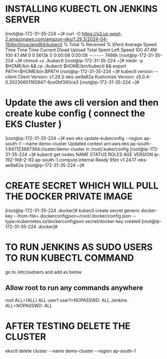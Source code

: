 
# INSTALLING KUBECTL ON JENKINS SERVER

[root@ip-172-31-35-224 ~]# curl -O https://s3.us-west-2.amazonaws.com/amazon-eks/1.29.3/2024-04-19/bin/linux/amd64/kubectl
  % Total    % Received % Xferd  Average Speed   Time    Time     Time  Current
                                 Dload  Upload   Total   Spent    Left  Speed
100 47.4M  100 47.4M    0     0  5613k      0  0:00:08  0:00:08 --:--:-- 7486k
[root@ip-172-31-35-224 ~]# chmod +x ./kubectl
[root@ip-172-31-35-224 ~]# mkdir -p $HOME/bin && cp ./kubectl $HOME/bin/kubectl && export PATH=$HOME/bin:$PATH
[root@ip-172-31-35-224 ~]# kubectl version --client
Client Version: v1.29.3-eks-ae9a62a
Kustomize Version: v5.0.4-0.20230601165947-6ce0bf390ce3
[root@ip-172-31-35-224 ~]#

# Update the aws cli version and then create kube config ( connect the EKS Cluster )

[root@ip-172-31-35-224 ~]# aws eks update-kubeconfig --region ap-south-1 --name demo-cluster
Updated context arn:aws:eks:ap-south-1:947123667364:cluster/demo-cluster in /root/.kube/config
[root@ip-172-31-35-224 ~]# kubectl get nodes
NAME                                          STATUS   ROLES    AGE   VERSION
ip-192-168-2-92.ap-south-1.compute.internal   Ready    <none>   95m   v1.24.17-eks-ae9a62a
[root@ip-172-31-35-224 ~]#

# CREATE SECRET WHICH WILL PULL THE DOCKER PRIVATE IMAGE

[root@ip-172-31-35-224 .docker]# kubectl create secret generic docker-key --from-file=.dockerconfigjson=/root/.docker/config.json --type=kubernetes.io/dockerconfigjson
secret/docker-key created
[root@ip-172-31-35-224 .docker]#

# TO RUN JENKINS AS SUDO USERS TO RUN KUBECTL COMMAND

go to /etc/sudoers and add as below 

## Allow root to run any commands anywhere
root    ALL=(ALL)       ALL
user1   user1=NOPASSWD: ALL
Jenkins ALL=NOPASSWD: ALL


# AFTER TESTING DELETE THE CLUSTER
eksctl delete cluster --name demo-cluster --region ap-south-1